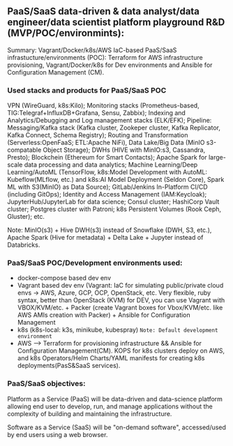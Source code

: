 ## PaaS/SaaS data-driven & data analyst/data engineer/data scientist platform playground R&D (MVP/POC/environmints):

Summary: Vagrant/Docker/k8s/AWS IaC-based PaaS/SaaS infrastucture/environments (POC): Terraform for AWS infrastructure provisioning, Vagrant/Docker/k8s for Dev environments and Ansible for Configuration Management (CM). 

### Used stacks and products for PaaS/SaaS POC
VPN (WireGuard, k8s:Kilo); Monitoring stacks (Prometheus-based, TIG:Telegraf+InfluxDB+Grafana, Sensu, Zabbix); Indexing and Analytics/Debugging and Log management stacks (ELK/EFK); Pipeline: Messaging/Kafka stack (Kafka cluster, Zookeper cluster, Kafka Replicator, Kafka Connect, Schema Registry); Routing and Transformation (Serverless:OpenFaaS; ETL:Apache NiFi), Data Lake/Big Data (MinIO s3-compatable Object Storage); DWHs (HIVE with MinIO:s3, Cassandra, Presto); Blockchein (Ethereum for Smart Contacts); Apache Spark for large-scale data processing and data analytics; Machine Learning/Deep Learning/AutoML (TensorFlow, k8s:Model Development with AutoML: Kubeflow(MLflow, etc.) and k8s:AI Model Deployment (Seldon Core), Spark ML with S3(MinIO) as Data Source); GitLab/Jenkins In-Platform CI/CD (including GitOps); Identity and Access Management (IAM:Keycloak); JupyterHub/JupyterLab for data science; Consul cluster; HashiCorp Vault cluster; Postgres cluster with Patroni; k8s Persistent Volumes (Rook Ceph, Gluster); etc.

Note: MinIO(s3) + Hive DWH(s3) instead of Snowflake (DWH, S3, etc.), Apache Spark (Hive for metadata) + Delta Lake + Jupyter instead of Databricks. 

### PaaS/SaaS POC/Development environments used:

- docker-compose based dev env 
- Vagrant based dev env (Vagrant: IaC for simulating public/private cloud envs -> AWS, Azure, GCP, OCP, OpenStack, etc. Very flexible, ruby syntax, better than OpenStack (KVM) for DEV, you can use Vagrant with VBOX/KVM/etc. + Packer (create Vagrant boxes for Vbox/KVM/etc. like AWS AMIs creation with Packer) + Ansible for Configuration Management
- k8s (k8s-local: k3s, minikube, kubespray) `Note: Default development environment` 
- AWS —> Terraform for provisioning infrastructure && Ansible for Configuration Management(CM). KOPS for k8s clusters deploy on AWS, and k8s Operators/Helm Charts/YAML manifests for creating k8s deployments(PasS&SaaS services).  

### PaaS/SaaS objectives:

Platform as a Service (PaaS) will be data-driven and data-science platform allowing end user to develop, run, and manage applications without the complexity of building and maintaining the infrastructure.

Software as a Service (SaaS) will be "on-demand software", accessed/used by end users using a web browser.

